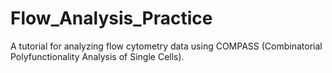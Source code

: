 # Flow_Analysis_Practice
A tutorial for analyzing flow cytometry data using COMPASS (Combinatorial Polyfunctionality Analysis of Single Cells).
